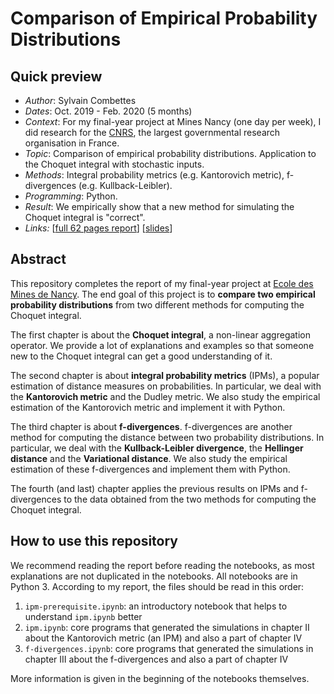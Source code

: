 # Comparison of Empirical Probability Distributions

## Quick preview

- _Author_: Sylvain Combettes
- _Dates_: Oct. 2019 - Feb. 2020 (5 months)
- _Context_: For my final-year project at Mines Nancy (one day per week), I did research for the [CNRS](http://www.cnrs.fr/en), the largest governmental research organisation in France.
- _Topic_: Comparison of empirical probability distributions. Application to the Choquet integral with stochastic inputs.
- _Methods_: Integral probability metrics (e.g. Kantorovich metric), f-divergences (e.g. Kullback-Leibler).
- _Programming_: Python.
- _Result_: We empirically show that a new method for simulating the Choquet integral is "correct".
- _Links:_  [[full 62 pages report](https://sylvaincom.github.io/docs/comparison_distributions_report.pdf)] [[slides](https://sylvaincom.github.io/docs/comparison_distributions_slides.pdf)]

## Abstract

This repository completes the report of my final-year project at [Ecole des Mines de Nancy](https://mines-nancy.univ-lorraine.fr/formation/ingenieur-civil-mines-icm/).
The end goal of this project is to **compare two empirical probability distributions** from two different methods for computing the Choquet integral.

The first chapter is about the **Choquet integral**, a non-linear aggregation operator. We provide a lot of explanations and examples so that someone new to the Choquet integral can get a good understanding of it.

The second chapter is about **integral probability metrics** (IPMs), a popular estimation of distance measures on probabilities.
In particular, we deal with the **Kantorovich metric** and the Dudley metric.
We also study the empirical estimation of the Kantorovich metric and implement it with Python.

The third chapter is about **f-divergences**. f-divergences are another method for computing the distance between two probability distributions.
In particular, we deal with the **Kullback-Leibler divergence**, the **Hellinger distance** and the **Variational distance**.
We also study the empirical estimation of these f-divergences and implement them with Python.

The fourth (and last) chapter applies the previous results on IPMs and f-divergences to the data obtained from the two methods for computing the Choquet integral.

## How to use this repository

We recommend reading the report before reading the notebooks, as most explanations are not duplicated in the notebooks. All notebooks are in Python 3. According to my report, the files should be read in this order:
1. `ipm-prerequisite.ipynb`: an introductory notebook that helps to understand `ipm.ipynb` better
1. `ipm.ipynb`: core programs that generated the simulations in chapter II about the Kantorovich metric (an IPM) and also a part of chapter IV
1. `f-divergences.ipynb`: core programs that generated the simulations in chapter III about the f-divergences and also a part of chapter IV

More information is given in the beginning of the notebooks themselves.